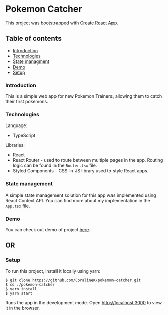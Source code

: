 # Pokemon Catcher

This project was bootstrapped with [Create React App](https://github.com/facebook/create-react-app).

## Table of contents
* [Introduction](#introduction)
* [Technologies](#technologies)
* [State managment](#statemanagnent)
* [Demo](#demo)
* [Setup](#setup)

### Introduction

This is a simple web app for new Pokemon Trainers, allowing them to catch their first pokemons.

### Technologies

Language:

- TypeScript

Libraries:

- React
- React Router - used to route between multiple pages in the app. Routing logic can be found in the `Router.tsx` file.
- Styled Components - CSS-in-JS library used to style React apps.

### State management

A simple state management solution for this app was implemented using React Context API. You can find more about my implementation in the `App.tsx` file.

### Demo

You can check out demo of project [here](https://coralinek.github.io/pokemon-catcher/).

## OR

### Setup
To run this project, install it locally using yarn:

```
$ git clone https://github.com/CoralineK/pokemon-catcher.git
$ cd ./pokemon-catcher
$ yarn install
$ yarn start
```

Runs the app in the development mode.
Open [http://localhost:3000](http://localhost:3000/pokemon-catcher) to view it in the browser.
